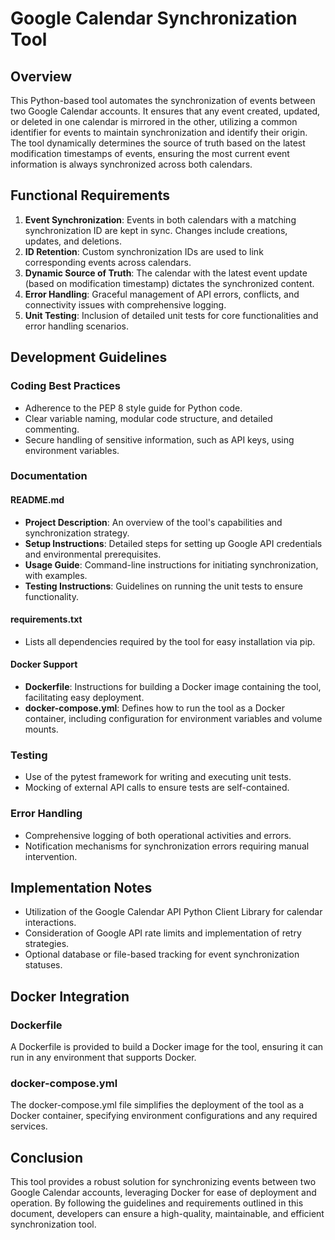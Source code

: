 
# Google Calendar Synchronization Tool

## Overview

This Python-based tool automates the synchronization of events between two Google Calendar accounts. It ensures that any event created, updated, or deleted in one calendar is mirrored in the other, utilizing a common identifier for events to maintain synchronization and identify their origin. The tool dynamically determines the source of truth based on the latest modification timestamps of events, ensuring the most current event information is always synchronized across both calendars.

## Functional Requirements

1. **Event Synchronization**: Events in both calendars with a matching synchronization ID are kept in sync. Changes include creations, updates, and deletions.
2. **ID Retention**: Custom synchronization IDs are used to link corresponding events across calendars.
3. **Dynamic Source of Truth**: The calendar with the latest event update (based on modification timestamp) dictates the synchronized content.
4. **Error Handling**: Graceful management of API errors, conflicts, and connectivity issues with comprehensive logging.
5. **Unit Testing**: Inclusion of detailed unit tests for core functionalities and error handling scenarios.

## Development Guidelines

### Coding Best Practices

- Adherence to the PEP 8 style guide for Python code.
- Clear variable naming, modular code structure, and detailed commenting.
- Secure handling of sensitive information, such as API keys, using environment variables.

### Documentation

#### README.md

- **Project Description**: An overview of the tool's capabilities and synchronization strategy.
- **Setup Instructions**: Detailed steps for setting up Google API credentials and environmental prerequisites.
- **Usage Guide**: Command-line instructions for initiating synchronization, with examples.
- **Testing Instructions**: Guidelines on running the unit tests to ensure functionality.

#### requirements.txt

- Lists all dependencies required by the tool for easy installation via pip.

#### Docker Support

- **Dockerfile**: Instructions for building a Docker image containing the tool, facilitating easy deployment.
- **docker-compose.yml**: Defines how to run the tool as a Docker container, including configuration for environment variables and volume mounts.

### Testing

- Use of the pytest framework for writing and executing unit tests.
- Mocking of external API calls to ensure tests are self-contained.

### Error Handling

- Comprehensive logging of both operational activities and errors.
- Notification mechanisms for synchronization errors requiring manual intervention.

## Implementation Notes

- Utilization of the Google Calendar API Python Client Library for calendar interactions.
- Consideration of Google API rate limits and implementation of retry strategies.
- Optional database or file-based tracking for event synchronization statuses.

## Docker Integration

### Dockerfile

A Dockerfile is provided to build a Docker image for the tool, ensuring it can run in any environment that supports Docker.

### docker-compose.yml

The docker-compose.yml file simplifies the deployment of the tool as a Docker container, specifying environment configurations and any required services.

## Conclusion

This tool provides a robust solution for synchronizing events between two Google Calendar accounts, leveraging Docker for ease of deployment and operation. By following the guidelines and requirements outlined in this document, developers can ensure a high-quality, maintainable, and efficient synchronization tool.
